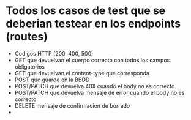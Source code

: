 # Todos los casos de test que se deberian testear en los endpoints (routes)
- Codigos HTTP (200, 400, 500)
- GET que devuelvan el cuerpo correcto con todos los campos obligatorios
- GET que devuelvan el content-type que corresponda
- POST que guarde en la BBDD
- POST/PATCH que devuelva 40X cuando el body no es correcto
- POST/PATCH que devuelva mensaje de error cuando el body no es correcto
- DELETE mensaje de confirmacion de borrado
-